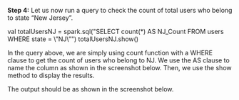 
**Step 4:** Let us now run a query to check the count of total users who belong to state “New Jersey”.

val totalUsersNJ = spark.sql("SELECT count(*) AS NJ_Count FROM users WHERE state = \”NJ\”")
totalUsersNJ.show()

In the query above, we are simply using count function with a WHERE clause to get the count of users who belong to NJ. We use the AS clause to name the column as shown in the screenshot below. Then, we use the show method to display the results.

The output should be as shown in the screenshot below.

 


